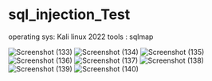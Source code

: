 # sql_injection_Test

operating sys: Kali linux 2022 
tools : sqlmap

![Screenshot (133)](https://user-images.githubusercontent.com/89642249/200897412-1d525550-34b6-4f76-bf2b-69262f409e7e.png)
![Screenshot (134)](https://user-images.githubusercontent.com/89642249/200897433-98f87b80-369c-4d48-bc51-1555ec836ffb.png)
![Screenshot (135)](https://user-images.githubusercontent.com/89642249/200897446-b2c2a879-0002-4377-9cc0-c8f7a15bca46.png)
![Screenshot (136)](https://user-images.githubusercontent.com/89642249/200897457-32ae645c-6ce2-4428-8ec5-c6f592fca339.png)
![Screenshot (137)](https://user-images.githubusercontent.com/89642249/200897471-9e704b6a-bf38-4a0f-b54c-40f297d0a20f.png)
![Screenshot (138)](https://user-images.githubusercontent.com/89642249/200897484-1c8e2854-c7a2-45b9-9bd1-79a1ff4ad542.png)
![Screenshot (139)](https://user-images.githubusercontent.com/89642249/200897499-a6adc815-febf-4997-9b42-3460889cc482.png)
![Screenshot (140)](https://user-images.githubusercontent.com/89642249/200897511-c1d26000-0dee-4487-9dd7-b0d585c1f8df.png)
